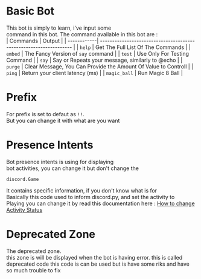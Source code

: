 # Basic Bot
This bot is simply to learn, i've input some<br>
command in this bot.
The command available in this bot are :
<br>
| Commands    | Output                                                             |
| ------------| ------------------------------------------------------------------ |
| `help`       | Get The Full List Of The Commands  |
| `embed`      | The Fancy Version of `say` command |
| `test`       | Use Only For Testing Command       |
| `say`        | Say or Repeats your message, similarly to @echo |
| `purge`      | Clear Message, You Can Provide the Amount Of Value to Controll |
| `ping`       | Return your client latency (ms)    |
| `magic_ball` | Run Magic 8 Ball                   |

# Prefix
For prefix is set to defaut as `!!`.<br>
But you can change it with what are you want<br>

# Presence Intents
Bot presence intents is using for displaying <br>
bot activities, you can change it but don't change the<br>
```
discord.Game
```
It contains specific information, if you don't know what is for <br>
Basically this code used to inform discord.py, and set the activity to <br>
Playing you can change it by read this documentation here : [How to change Activity Status](https://stackoverflow.com/questions/59126137/how-to-change-activity-of-a-discord-py-bot)

# Deprecated Zone
The deprecated zone.<br>
this zone is will be displayed when the bot is having
error. this is called deprecated code
this code is can be used but is have some riks and
have so much trouble to fix
